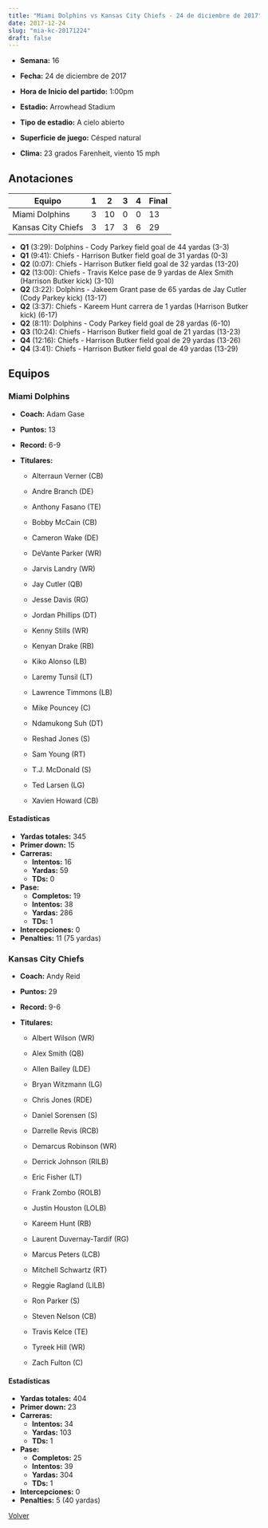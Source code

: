 ```yaml
---
title: "Miami Dolphins vs Kansas City Chiefs - 24 de diciembre de 2017"
date: 2017-12-24
slug: "mia-kc-20171224"
draft: false
---
```


* **Semana:** 16
* **Fecha:** 24 de diciembre de 2017

* **Hora de Inicio del partido:** 1:00pm
* **Estadio:** Arrowhead Stadium
* **Tipo de estadio:** A cielo abierto
* **Superficie de juego:** Césped natural
* **Clima:** 23 grados Farenheit, viento 15 mph





## Anotaciones
| Equipo | 1 | 2 | 3 | 4 | Final |
|--------|---|---|---|---|-------|
| Miami Dolphins  | 3 | 10 | 0 | 0  | 13 |
| Kansas City Chiefs  | 3 | 17 | 3 | 6  | 29 |
* **Q1** (3:29): Dolphins - Cody Parkey field goal de 44 yardas (3-3)
* **Q1** (9:41): Chiefs - Harrison Butker field goal de 31 yardas (0-3)
* **Q2** (0:07): Chiefs - Harrison Butker field goal de 32 yardas (13-20)
* **Q2** (13:00): Chiefs - Travis Kelce pase de 9 yardas de Alex Smith (Harrison Butker kick) (3-10)
* **Q2** (3:22): Dolphins - Jakeem Grant pase de 65 yardas de Jay Cutler (Cody Parkey kick) (13-17)
* **Q2** (3:37): Chiefs - Kareem Hunt carrera de 1 yardas (Harrison Butker kick) (6-17)
* **Q2** (8:11): Dolphins - Cody Parkey field goal de 28 yardas (6-10)
* **Q3** (10:24): Chiefs - Harrison Butker field goal de 21 yardas (13-23)
* **Q4** (12:16): Chiefs - Harrison Butker field goal de 29 yardas (13-26)
* **Q4** (3:41): Chiefs - Harrison Butker field goal de 49 yardas (13-29)


## Equipos


### Miami Dolphins
* **Coach:** Adam Gase
* **Puntos:** 13
* **Record:** 6-9
* **Titulares:** 

  * Alterraun Verner (CB) 

  * Andre Branch (DE) 

  * Anthony Fasano (TE) 

  * Bobby McCain (CB) 

  * Cameron Wake (DE) 

  * DeVante Parker (WR) 

  * Jarvis Landry (WR) 

  * Jay Cutler (QB) 

  * Jesse Davis (RG) 

  * Jordan Phillips (DT) 

  * Kenny Stills (WR) 

  * Kenyan Drake (RB) 

  * Kiko Alonso (LB) 

  * Laremy Tunsil (LT) 

  * Lawrence Timmons (LB) 

  * Mike Pouncey (C) 

  * Ndamukong Suh (DT) 

  * Reshad Jones (S) 

  * Sam Young (RT) 

  * T.J. McDonald (S) 

  * Ted Larsen (LG) 

  * Xavien Howard (CB) 

#### Estadísticas
* **Yardas totales:** 345
* **Primer down:** 15
* **Carreras:**
  * **Intentos:** 16
  * **Yardas:** 59
  * **TDs:** 0
* **Pase:**
  * **Completos:** 19
  * **Intentos:** 38
  * **Yardas:** 286
  * **TDs:** 1
* **Intercepciones:** 0
* **Penalties:** 11 (75 yardas)

### Kansas City Chiefs
* **Coach:** Andy Reid
* **Puntos:** 29
* **Record:** 9-6
* **Titulares:** 

  * Albert Wilson (WR) 

  * Alex Smith (QB) 

  * Allen Bailey (LDE) 

  * Bryan Witzmann (LG) 

  * Chris Jones (RDE) 

  * Daniel Sorensen (S) 

  * Darrelle Revis (RCB) 

  * Demarcus Robinson (WR) 

  * Derrick Johnson (RILB) 

  * Eric Fisher (LT) 

  * Frank Zombo (ROLB) 

  * Justin Houston (LOLB) 

  * Kareem Hunt (RB) 

  * Laurent Duvernay-Tardif (RG) 

  * Marcus Peters (LCB) 

  * Mitchell Schwartz (RT) 

  * Reggie Ragland (LILB) 

  * Ron Parker (S) 

  * Steven Nelson (CB) 

  * Travis Kelce (TE) 

  * Tyreek Hill (WR) 

  * Zach Fulton (C) 

#### Estadísticas
* **Yardas totales:** 404
* **Primer down:** 23
* **Carreras:**
  * **Intentos:** 34
  * **Yardas:** 103
  * **TDs:** 1
* **Pase:**
  * **Completos:** 25
  * **Intentos:** 39
  * **Yardas:** 304
  * **TDs:** 1
* **Intercepciones:** 0
* **Penalties:** 5 (40 yardas)


[Volver](/historia/2017)

